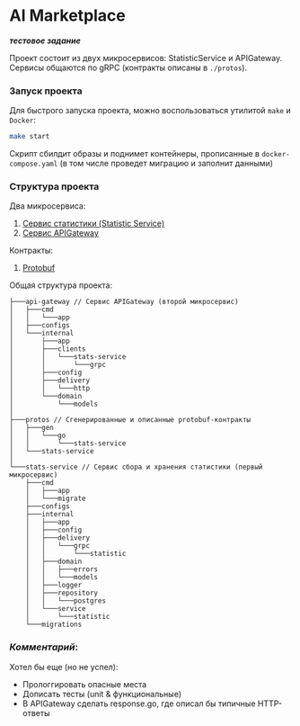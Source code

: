 # AI Marketplace

***тестовое задание***

Проект состоит из двух микросервисов: StatisticService и APIGateway.
Сервисы общаются по gRPC (контракты описаны в `./protos`).

### Запуск проекта

Для быстрого запуска проекта, можно воспользоваться утилитой `make` и `Docker`:
```sh
make start
```

Скрипт сбилдит образы и поднимет контейнеры, прописанные в `docker-compose.yaml` (в том числе проведет миграцию и заполнит данными)




### Структура проекта

Два микросервиса:
1. [Сервис статистики (Statistic Service)](https://github.com/shamank/ai-marketplace-stats-service)
2. [Сервис APIGateway](https://github.com/shamank/ai-marketplace-api-gateway)


Контракты:
1. [Protobuf](https://github.com/shamank/ai-marketplace-protos)


Общая структура проекта:
```
├───api-gateway // Сервис APIGateway (второй микросервис)
│   ├───cmd
│   │   └───app
│   ├───configs
│   └───internal
│       ├───app
│       ├───clients
│       │   └───stats-service
│       │       └───grpc
│       ├───config
│       ├───delivery
│       │   └───http
│       └───domain
│           └───models
│ 
├───protos // Сгенерированные и описанные protobuf-контракты
│   ├───gen
│   │   └───go
│   │       └───stats-service
│   └───stats-service
│ 
└───stats-service // Сервис сбора и хранения статистики (первый микросервис)
    ├───cmd
    │   ├───app
    │   └───migrate
    ├───configs
    ├───internal
    │   ├───app
    │   ├───config
    │   ├───delivery
    │   │   └───grpc
    │   │       └───statistic
    │   ├───domain
    │   │   ├───errors
    │   │   └───models
    │   ├───logger
    │   ├───repository
    │   │   └───postgres
    │   └───service
    │       └───statistic
    └───migrations
```


### *Комментарий*:

Хотел бы еще (но не успел):
- Прологгировать опасные места
- Дописать тесты (unit & функциональные)
- В APIGateway сделать response.go, где описал бы типичные HTTP-ответы